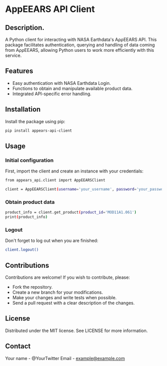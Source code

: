 # AppEEARS API Client

## Description.
A Python client for interacting with NASA Earthdata's AρρEEARS API. This package facilitates authentication, querying and handling of data coming from AρρEEARS, allowing Python users to work more efficiently with this service.

## Features
- Easy authentication with NASA Earthdata Login.
- Functions to obtain and manipulate available product data.
- Integrated API-specific error handling.

## Installation

Install the package using pip:

```bash
pip install appears-api-client
```

## Usage
### Initial configuration
First, import the client and create an instance with your credentials:

```bash
from appears_api.client import AppEEARSClient

client = AppEEARSClient(username='your_username', password='your_password')
```

### Obtain product data

```bash
product_info = client.get_product(product_id='MOD11A1.061')
print(product_info)
```

### Logout
Don't forget to log out when you are finished:

```bash
client.logout()
```

## Contributions
Contributions are welcome! If you wish to contribute, please:

- Fork the repository.
- Create a new branch for your modifications.
- Make your changes and write tests when possible.
- Send a pull request with a clear description of the changes.

## License
Distributed under the MIT license. See LICENSE for more information.

## Contact
Your name - @YourTwitter
Email - example@example.com
